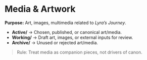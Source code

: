 # Media & Artwork

**Purpose:** Art, images, multimedia related to *Lyra’s Journey*.

- **Active/** → Chosen, published, or canonical art/media.  
- **Working/** → Draft art, images, or external inputs for review.  
- **Archive/** → Unused or rejected art/media.

> Rule: Treat media as companion pieces, not drivers of canon.